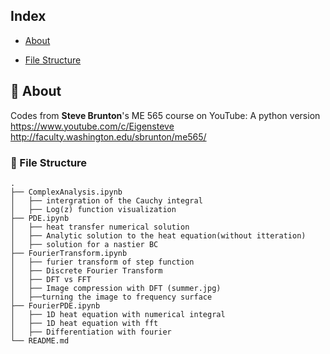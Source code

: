## Index

- [About](#beginner-about)

- [File Structure](#file_folder-file-structure)

##  :beginner: About
Codes from <b>Steve Brunton</b>'s ME 565 course on YouTube: A python version</br>
https://www.youtube.com/c/Eigensteve</br>
http://faculty.washington.edu/sbrunton/me565/</br>

###  :file_folder: File Structure

```
.
├── ComplexAnalysis.ipynb
│   ├── intergration of the Cauchy integral
│   ├── Log(z) function visualization
├── PDE.ipynb
│   ├── heat transfer numerical solution
│   ├── Analytic solution to the heat equation(without itteration)
│   ├── solution for a nastier BC
├── FourierTransform.ipynb
│   ├── furier transform of step function
│   ├── Discrete Fourier Transform
│   ├── DFT vs FFT
│   ├── Image compression with DFT (summer.jpg)
│   ├──turning the image to frequency surface
├── FourierPDE.ipynb
│   ├── 1D heat equation with numerical integral
│   ├── 1D heat equation with fft
│   ├── Differentiation with fourier
└── README.md
```
